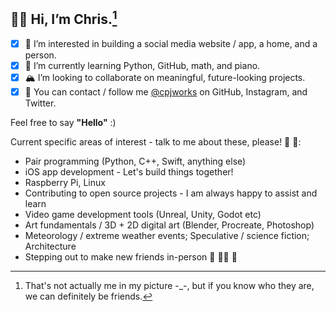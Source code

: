 ## 🐻‍❄️ Hi, I’m **Chris**.[^1]
- [x] 🎨 I’m interested in building a social media website / app, a home, and a person.
- [x] 🎒 I’m currently learning Python, GitHub, math, and piano.
- [x] 🏔 I’m looking to collaborate on meaningful, future-looking projects.
- [x] 🚠 You can contact / follow me [@cpjworks](https://linktr.ee/cpjworks) on GitHub, Instagram, and Twitter.<br>

Feel free to say **"Hello"** :)

Current specific areas of interest - talk to me about these, please! 📗 🐛:
- Pair programming (Python, C++, Swift, anything else)
- iOS app development - Let's build things together!
- Raspberry Pi, Linux
- Contributing to open source projects - I am always happy to assist and learn
- Video game development tools (Unreal, Unity, Godot etc)
- Art fundamentals / 3D + 2D digital art (Blender, Procreate, Photoshop)
- Meteorology / extreme weather events; Speculative / science fiction; Architecture
- Stepping out to make new friends in-person 🐌 🥡🧃 🐢


[^1]: That's not actually me in my picture -_-, but if you know who they are, we can definitely be friends.

<!---
cpjworks/cpjworks is a ✨ special ✨ repository because its `README.md` (this file) appears on your GitHub profile.
You can click the Preview link to take a look at your changes.
--->
